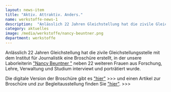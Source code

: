 ```yaml
---
layout: news-item
title: "Aktiv. Attraktiv. Anders."
name: werkstoffe-news-1
description:  "Anlässlich 22 Jahren Gleichstellung hat die zivile Gleichstellungsstelle mit dem Institut für Journalistik eine Broschüre erstellt."
category: aktuelles
image: /media/werkstoffe/nancy-beuntner.png
department: werkstoffe
---
```


Anlässlich 22 Jahren Gleichstellung hat die zivile Gleichstellungsstelle mit dem Institut für Journalistik eine Broschüre erstellt, in der unsere Laborleiterin <a href="mailto:nancy.beuntner@unibw.de">"Nancy Beuntner "</a> neben 22 weiteren Frauen aus Forschung, Lehre, Verwaltung und Studium interviewt und porträtiert wurde.

Die digitale Version der Broschüre gibt es <a href="https://www.unibw.de/gleichstellung">"hier"</a> >>> und einen Artikel zur Broschüre und zur Begleitausstellung finden Sie <a href="https://www.unibw.de/willkommen/startseite-meldungen/22-jahre-gleichstellung">"hier"</a>. >>>